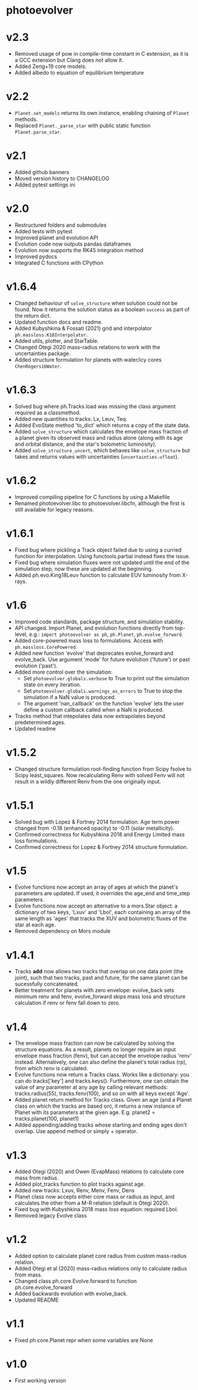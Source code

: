 
# photoevolver

# v2.3
- Removed usage of pow in compile-time constant in C extension, as it is a GCC extension but Clang does not allow it.
- Added Zeng+19 core models.
- Added albedo to equation of equilibrium temperature

# v2.2

- `Planet.set_models` returns its own instance, enabling chaining of `Planet` methods.
- Replaced `Planet._parse_star` with public static function `Planet.parse_star`.

# v2.1

- Added github banners
- Moved version history to CHANGELOG
- Added pytest settings ini

# v2.0

- Restructured folders and submodules
- Added tests with pytest
- Improved planet and evolution API
- Evolution code now outputs pandas dataframes
- Evolution now supports the RK45 integration method
- Improved pydocs
- Integrated C functions with CPython

# v1.6.4

- Changed behaviour of `solve_structure` when solution could not be found. Now it returns the solution status as a boolean `success` as part of the return dict.
- Updated function docs and readme.
- Added Kubyshkina & Fossati (2021) grid and interpolator `ph.massloss.K18Interpolator`.
- Added utils, plotter, and StarTable.
- Changed Otegi 2020 mass-radius relations to work with the uncertainties package.
- Added structure formulation for planets with water/icy cores `ChenRogers16Water`.

# v1.6.3

- Solved bug where ph.Tracks.load was missing the class argument required as a classmethod.
- Added new quantities to tracks: Lx, Leuv, Teq.
- Added EvoState method 'to_dict' which returns a copy of the state data.
- Added `solve_structure` which calculates the envelope mass fraction of a planet given its observed mass and radius alone (along with its age and orbital distance, and the star's bolometric luminosity).
- Added `solve_structure_uncert`, which behaves like `solve_structure` but takes
and returns values with uncertainties (`uncertainties.ufloat`).

# v1.6.2

- Improved compiling pipeline for C functions by using a Makefile
- Renamed photoevolver.libc to photoevolver.libcfn, although the first is still available for legacy reasons.

# v1.6.1

- Fixed bug where pickling a Track object failed due to using a curried function for interpolation. Using functools.partial instead fixes the issue.
- Fixed bug where simulation fluxes were not updated until the end of the simulation step, now these are updated at the beginning.
- Added ph.evo.King18Leuv function to calculate EUV luminosity from X-rays.

# v1.6

- Improved code standards, package structure, and simulation stability.
- API changed. Import Planet, and evolution functions directly from top-level, e.g.: `import photoevolver as ph`, `ph.Planet`, `ph.evolve_forward`.
- Added core-powered mass loss to formulations. Access with `ph.massloss.CorePowered`.
- Added new function 'evolve' that deprecates evolve_forward and evolve_back. Use argument 'mode' for future evolution ('future') or past evolution ('past'). 
- Added more control over the simulation:
    * Set `photoevolver.globals.verbose` to True to print out the simulation state on every iteration.
    * Set `photoevolver.globals.warnings_as_errors` to True to stop the simulation if a NaN value is produced.
    * The argument 'nan_callback' on the function 'evolve' lets the user define a custom callback called when a NaN is produced.
- Tracks method that intepolates data now extrapolates beyond predetermined ages.
- Updated readme

# v1.5.2

- Changed structure formulation root-finding function from Scipy fsolve to Scipy least_squares. Now recalculating Renv with solved Fenv will not result in a wildly different Renv from the one originally input.

# v1.5.1

- Solved bug with Lopez & Fortney 2014 formulation. Age term power changed from -0.18 (enhanced opacity) to -0.11 (solar metallicity).
- Confirmed correctness for Kubyshkina 2018 and Energy Limited mass loss formulations.
- Confirmed correctness for Lopez & Fortney 2014 structure formulation.

# v1.5

- Evolve functions now accept an array of ages at which the planet's parameters are updated. If used, it overrides the age_end and time_step parameters.
- Evolve functions now accept an alternative to a mors.Star object: a dictionary of two keys, 'Lxuv' and 'Lbol', each containing an array of the same length as 'ages' that tracks the XUV and bolometric fluxes of the star at each age.
- Removed dependency on Mors module

# v1.4.1

- Tracks __add__ now allows two tracks that overlap on one data point (the joint), such that two tracks, past and future, for the same planet can be sucessfully concatenated.
- Better treatment for planets with zero envelope: evolve_back sets minimum renv and fenv, evolve_forward skips mass loss and structure calculation if renv or fenv fall down to zero.

# v1.4

- The envelope mass fraction can now be calculated by solving the structure equations. As a result, planets no longer require an input envelope mass fraction (fenv), but can accept the envelope radius 'renv' instead. Alternatively, one can also define the planet's total radius (rp), from which renv is calculated. 
- Evolve functions now return a Tracks class. Works like a dictionary: you can do tracks['key'] and tracks.keys(). Furthermore, one can obtain the value of any parameter at any age by calling relevant methods: tracks.radius(55), tracks.fenv(100), and so on with all keys except 'Age'.
- Added planet return method for Tracks class. Given an age (and a Planet class on which the tracks are based on), it returns a new instance of Planet with its parameters at the given age. E.g. planet2 = tracks.planet(100, planet1)
- Added appending/adding tracks whose starting and ending ages don't overlap. Use append method or simply + operator.

# v1.3

- Added Otegi (2020) and Owen (EvapMass) relations to calculate core mass from radius.
- Added plot_tracks function to plot tracks against age.
- Added new tracks: Lxuv, Renv, Menv, Fenv, Dens
- Planet class now accepts either core mass or radius as input, and calculates the other from a M-R relation (default is Otegi 2020).
- Fixed bug with Kubyshkina 2018 mass loss equation: required Lbol.
- Removed legacy Evolve class

# v1.2

- Added option to calculate planet core radius from custom mass-radius relation.
- Added Otegi et al (2020) mass-radius relations only to calculate radius from mass.
- Changed class ph.core.Evolve.forward to function ph.core.evolve_forward
- Added backwards evolution with evolve_back.
- Updated README

# v1.1

- Fixed ph.core.Planet repr when some variables are None

# v1.0

- First working version

